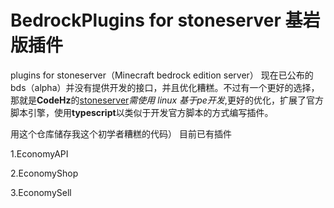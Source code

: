 # BedrockPlugins for stoneserver 基岩版插件
plugins for stoneserver（Minecraft bedrock edition server）
现在已公布的bds（alpha）并没有提供开发的接口，并且优化糟糕。不过有一个更好的选择，那就是**CodeHz**的[stoneserver](https://github.com/codehz/StoneServer)*需使用 linux 基于pe开发*,更好的优化，扩展了官方脚本引擎，使用**typescript**以类似于开发官方脚本的方式编写插件。

用这个仓库储存我这个初学者糟糕的代码） 目前已有插件

1.EconomyAPI

2.EconomyShop

3.EconomySell